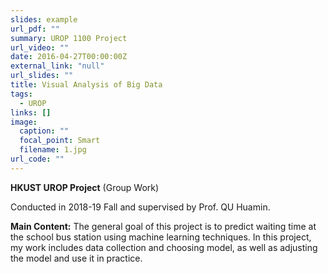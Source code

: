 ```yaml
---
slides: example
url_pdf: ""
summary: UROP 1100 Project
url_video: ""
date: 2016-04-27T00:00:00Z
external_link: "null"
url_slides: ""
title: Visual Analysis of Big Data
tags:
  - UROP
links: []
image:
  caption: ""
  focal_point: Smart
  filename: 1.jpg
url_code: ""
---
```

**HKUST UROP Project** (Group Work)

Conducted in 2018-19 Fall and supervised by Prof. QU Huamin.

**Main Content:** The general goal of this project is to predict waiting time at the school bus station using machine learning techniques. In this project, my work includes data collection and choosing model, as well as adjusting the model and use it in practice.